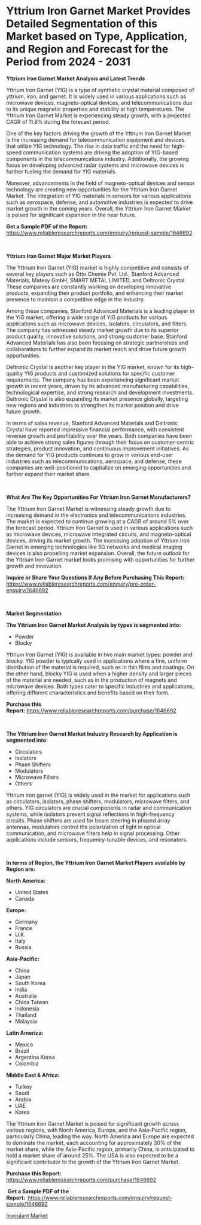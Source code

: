 <p><h1>Yttrium Iron Garnet Market Provides Detailed Segmentation of this Market based on Type, Application, and Region and Forecast for the Period from 2024 - 2031</h1></p><p><strong>Yttrium Iron Garnet Market Analysis and Latest Trends</strong></p>
<p><p>Yttrium Iron Garnet (YIG) is a type of synthetic crystal material composed of yttrium, iron, and garnet. It is widely used in various applications such as microwave devices, magneto-optical devices, and telecommunications due to its unique magnetic properties and stability at high temperatures. The Yttrium Iron Garnet Market is experiencing steady growth, with a projected CAGR of 11.8% during the forecast period.</p><p>One of the key factors driving the growth of the Yttrium Iron Garnet Market is the increasing demand for telecommunication equipment and devices that utilize YIG technology. The rise in data traffic and the need for high-speed communication systems are driving the adoption of YIG-based components in the telecommunications industry. Additionally, the growing focus on developing advanced radar systems and microwave devices is further fueling the demand for YIG materials.</p><p>Moreover, advancements in the field of magneto-optical devices and sensor technology are creating new opportunities for the Yttrium Iron Garnet Market. The integration of YIG materials in sensors for various applications such as aerospace, defense, and automotive industries is expected to drive market growth in the coming years. Overall, the Yttrium Iron Garnet Market is poised for significant expansion in the near future.</p></p>
<p><strong>Get a Sample PDF of the Report:&nbsp;</strong> <a href="https://www.reliableresearchreports.com/enquiry/request-sample/1646692">https://www.reliableresearchreports.com/enquiry/request-sample/1646692</a></p>
<p>&nbsp;</p>
<p><strong>Yttrium Iron Garnet Major Market Players</strong></p>
<p><p>The Yttrium Iron Garnet (YIG) market is highly competitive and consists of several key players such as Otto Chemie Pvt. Ltd., Stanford Advanced Materials, Matesy GmbH, SMART METAL LIMITED, and Deltronic Crystal. These companies are constantly working on developing innovative products, expanding their product portfolio, and enhancing their market presence to maintain a competitive edge in the industry.</p><p>Among these companies, Stanford Advanced Materials is a leading player in the YIG market, offering a wide range of YIG products for various applications such as microwave devices, isolators, circulators, and filters. The company has witnessed steady market growth due to its superior product quality, innovative solutions, and strong customer base. Stanford Advanced Materials has also been focusing on strategic partnerships and collaborations to further expand its market reach and drive future growth opportunities.</p><p>Deltronic Crystal is another key player in the YIG market, known for its high-quality YIG products and customized solutions for specific customer requirements. The company has been experiencing significant market growth in recent years, driven by its advanced manufacturing capabilities, technological expertise, and strong research and development investments. Deltronic Crystal is also expanding its market presence globally, targeting new regions and industries to strengthen its market position and drive future growth.</p><p>In terms of sales revenue, Stanford Advanced Materials and Deltronic Crystal have reported impressive financial performance, with consistent revenue growth and profitability over the years. Both companies have been able to achieve strong sales figures through their focus on customer-centric strategies, product innovation, and continuous improvement initiatives. As the demand for YIG products continues to grow in various end-user industries such as telecommunications, aerospace, and defense, these companies are well-positioned to capitalize on emerging opportunities and further expand their market share.</p></p>
<p>&nbsp;</p>
<p><strong>What Are The Key Opportunities For Yttrium Iron Garnet Manufacturers?</strong></p>
<p><p>The Yttrium Iron Garnet Market is witnessing steady growth due to increasing demand in the electronics and telecommunications industries. The market is expected to continue growing at a CAGR of around 5% over the forecast period. Yttrium Iron Garnet is used in various applications such as microwave devices, microwave integrated circuits, and magneto-optical devices, driving its market growth. The increasing adoption of Yttrium Iron Garnet in emerging technologies like 5G networks and medical imaging devices is also propelling market expansion. Overall, the future outlook for the Yttrium Iron Garnet market looks promising with opportunities for further growth and innovation.</p></p>
<p><strong>Inquire or Share Your Questions If Any Before Purchasing This Report:</strong> <a href="https://www.reliableresearchreports.com/enquiry/pre-order-enquiry/1646692">https://www.reliableresearchreports.com/enquiry/pre-order-enquiry/1646692</a></p>
<p>&nbsp;</p>
<p><strong>Market Segmentation</strong></p>
<p><strong>The Yttrium Iron Garnet Market Analysis by types is segmented into:</strong></p>
<p><ul><li>Powder</li><li>Blocky</li></ul></p>
<p><p>Yttrium Iron Garnet (YIG) is available in two main market types: powder and blocky. YIG powder is typically used in applications where a fine, uniform distribution of the material is required, such as in thin films and coatings. On the other hand, blocky YIG is used when a higher density and larger pieces of the material are needed, such as in the production of magnets and microwave devices. Both types cater to specific industries and applications, offering different characteristics and benefits based on their form.</p></p>
<p><strong>Purchase this Report:&nbsp;</strong><a href="https://www.reliableresearchreports.com/purchase/1646692">https://www.reliableresearchreports.com/purchase/1646692</a></p>
<p>&nbsp;</p>
<p><strong>The Yttrium Iron Garnet Market Industry Research by Application is segmented into:</strong></p>
<p><ul><li>Circulators</li><li>Isolators</li><li>Phase Shifters</li><li>Modulators</li><li>Microwave Filters</li><li>Others</li></ul></p>
<p><p>Yttrium iron garnet (YIG) is widely used in the market for applications such as circulators, isolators, phase shifters, modulators, microwave filters, and others. YIG circulators are crucial components in radar and communication systems, while isolators prevent signal reflections in high-frequency circuits. Phase shifters are used for beam steering in phased array antennas, modulators control the polarization of light in optical communication, and microwave filters help in signal processing. Other applications include sensors, frequency-tunable devices, and resonators.</p></p>
<p>&nbsp;</p>
<p><strong>In terms of Region, the Yttrium Iron Garnet Market Players available by Region are:</strong></p>
<p>
    <p> <strong> North America: </strong>
        <ul>
            <li>United States</li>
            <li>Canada</li>
        </ul>
        </p> 
    <p> <strong> Europe: </strong>
        <ul>
            <li>Germany</li>
            <li>France</li>
            <li>U.K.</li>
            <li>Italy</li>
            <li>Russia</li>
        </ul>
        </p> 
    <p> <strong> Asia-Pacific: </strong>
        <ul>
            <li>China</li>
            <li>Japan</li>
            <li>South Korea</li>
            <li>India</li>
            <li>Australia</li>
            <li>China Taiwan</li>
            <li>Indonesia</li>
            <li>Thailand</li>
            <li>Malaysia</li>
        </ul>
        </p> 
    <p> <strong> Latin America: </strong>
        <ul>
            <li>Mexico</li>
            <li>Brazil</li>
            <li>Argentina Korea</li>
            <li>Colombia</li>
        </ul>
        </p> 
    <p> <strong> Middle East & Africa: </strong>
        <ul>
            <li>Turkey</li>
            <li>Saudi</li>
            <li>Arabia</li>
            <li>UAE</li>
            <li>Korea</li>
        </ul>
    </p>
    </p>
<p><p>The Yttrium Iron Garnet Market is poised for significant growth across various regions, with North America, Europe, and the Asia-Pacific region, particularly China, leading the way. North America and Europe are expected to dominate the market, each accounting for approximately 30% of the market share, while the Asia-Pacific region, primarily China, is anticipated to hold a market share of around 25%. The USA is also expected to be a significant contributor to the growth of the Yttrium Iron Garnet Market.</p></p>
<p><strong>Purchase this Report: </strong><a href="https://www.reliableresearchreports.com/purchase/1646692">https://www.reliableresearchreports.com/purchase/1646692</a></p>
<p>&nbsp;<strong>Get a Sample PDF of the Report:&nbsp;&nbsp;</strong><a href="https://www.reliableresearchreports.com/enquiry/request-sample/1646692">https://www.reliableresearchreports.com/enquiry/request-sample/1646692</a></p>
<p><strong></strong></p>
<p><p><a href="https://zircon-bluebell-299.notion.site/Insights-into-Inoculant-Market-Size-Analysing-Market-Share-Trends-and-Growth-from-2024-to-2031-477f250e13a24e0db8f13e5d198f6261">Inoculant Market</a></p></p>